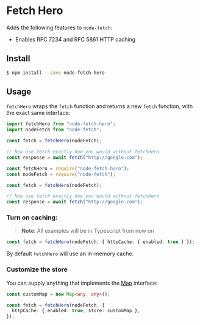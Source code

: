 # Fetch Hero

Adds the following features to `node-fetch`:

- Enables RFC 7234 and RFC 5861 HTTP caching

## Install

```bash
$ npm install --save node-fetch-hero
```

## Usage

`fetchHero` wraps the `fetch` function and returns a new `fetch` function, with the exact same interface:

```typescript
import fetchHero from "node-fetch-hero";
import nodeFetch from "node-fetch";

const fetch = fetchHero(nodeFetch);

// Now use fetch exactly how you would without fetchHero
const response = await fetch("http://google.com");
```

```js
const fetchHero = require("node-fetch-hero");
const nodeFetch = require("node-fetch");

const fetch = fetchHero(nodeFetch);

// Now use fetch exactly how you would without fetchHero
const response = await fetch("http://google.com");
```

### Turn on caching:

> **Note**: All examples will be in Typescript from now on

```typescript
const fetch = fetchHero(nodeFetch, { httpCache: { enabled: true } });
```

By default `fetchHero` will use an in-memory cache.

### Customize the store

You can supply anything that implements the [Map](https://developer.mozilla.org/en-US/docs/Web/JavaScript/Reference/Global_Objects/Map) interface:

```typescript
const customMap = new Map<any, any>();

const fetch = fetchHero(nodeFetch, {
  httpCache: { enabled: true, store: customMap },
});
```
